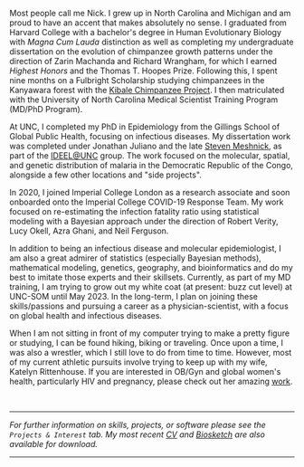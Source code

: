 Most people call me Nick. I grew up in North Carolina and Michigan and am proud to have an accent that makes absolutely no sense. I graduated from Harvard College with a bachelor's degree in Human Evolutionary Biology with _Magna Cum Lauda_ distinction as well as completing my undergraduate dissertation on the evolution of chimpanzee growth patterns under the direction of Zarin Machanda and Richard Wrangham, for which I earned _Highest Honors_ and the Thomas T. Hoopes Prize. Following this, I spent nine months on a Fulbright Scholarship studying chimpanzees in the Kanyawara forest with the [Kibale Chimpanzee Project](https://kibalechimpanzees.wordpress.com/). I then matriculated with the University of North Carolina Medical Scientist Training Program (MD/PhD Program).

At UNC, I completed my PhD in Epidemiology from the Gillings School of Global Public Health, focusing on infectious diseases. My dissertation work was completed under Jonathan Juliano and the late [Steven Meshnick](https://www.astmh.org/blog/august-2020/in-memoriam-steven-meshnick,-md,-phd,-fastmh), as part of the [IDEEL@UNC](https://www.med.unc.edu/medicine/infdis/ideel/) group. The work focused on the molecular, spatial, and genetic distribution  of malaria in the Democratic Republic of the Congo, alongside a few other locations and "side projects".

In 2020, I joined Imperial College London as a research associate and soon onboarded onto the Imperial College COVID-19 Response Team. My work focused on re-estimating the infection fatality ratio using statistical modeling with a Bayesian approach under the direction of Robert Verity, Lucy Okell, Azra Ghani, and Neil Ferguson.


In addition to being an infectious disease and molecular epidemiologist, I am also a great admirer of statistics (especially Bayesian methods), mathematical modeling, genetics, geography, and bioinformatics and do my best to imitate those experts and their skillsets. Currently, as part of my MD training, I am trying to grow out my white coat (at present: buzz cut level) at UNC-SOM until May 2023. In the long-term, I plan on joining these skills/passions and pursuing a career as a physician-scientist, with a focus on global health and infectious diseases.

When I am not sitting in front of my computer trying to make a pretty figure or studying, I can be found hiking, biking or traveling. Once upon a time, I was also a wrestler, which I still love to do from time to time. However, most of my current athletic pursuits involve trying to keep up with my wife, Katelyn Rittenhouse. If you are interested in OB/Gyn and global women's health, particularly HIV and pregnancy, please check out her amazing [work](https://scholar.google.com/citations?user=q6IQT_kAAAAJ&hl=en).

&nbsp;
&nbsp;
&nbsp;
&nbsp;


----
_For further information on skills, projects, or software please see the `Projects & Interest` tab. My most recent [CV](https://drive.google.com/file/d/1V6axX_uaZ0KyBvGiK6zReUTYDviMF8tG/view?usp=sharing&) and [Biosketch]() are also available for download._

----

